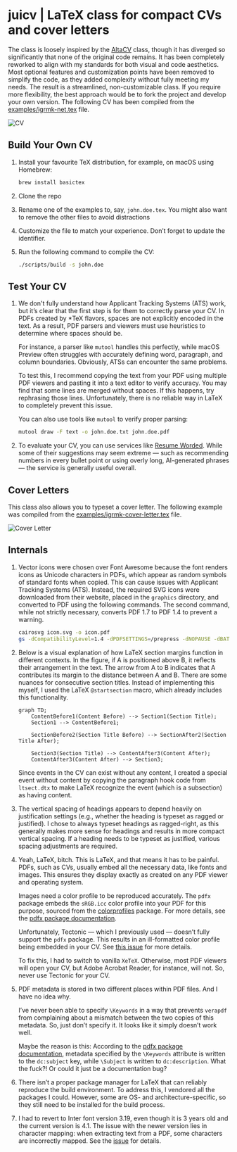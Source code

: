 # juicv | LaTeX class for compact CVs and cover letters

The class is loosely inspired by the [AltaCV](https://github.com/liantze/AltaCV) class, though it has
diverged so significantly that none of the original code remains.
It has been completely reworked to align with my standards for both
visual and code aesthetics. Most optional features and customization
points have been removed to simplify the code, as they added complexity
without fully meeting my needs. The result is a streamlined,
non-customizable class. If you require more flexibility, the best
approach would be to fork the project and develop your own version.
The following CV has been compiled from the [examples/igrmk-net.tex](examples/igrmk-net.tex) file.

![CV](https://github.com/igrmk/juicv/releases/latest/download/example-igrmk-net.png)

## Build Your Own CV

1. Install your favourite TeX distribution, for example, on macOS using Homebrew:

   ~~~bash
   brew install basictex
   ~~~

2. Clone the repo

3. Rename one of the examples to, say, `john.doe.tex`.
   You might also want to remove the other files to avoid distractions

4. Customize the file to match your experience.
   Don’t forget to update the identifier.

5. Run the following command to compile the CV:

   ~~~bash
   ./scripts/build -s john.doe
   ~~~

## Test Your CV

1. We don't fully understand how Applicant Tracking Systems (ATS) work, but
   it’s clear that the first step is for them to correctly parse your CV.
   In PDFs created by \*TeX flavors, spaces are not explicitly encoded in the
   text. As a result, PDF parsers and viewers must use heuristics to determine
   where spaces should be.

   For instance, a parser like `mutool` handles this perfectly, while macOS
   Preview often struggles with accurately defining word, paragraph, and
   column boundaries. Obviously, ATSs can encounter the same problems.

   To test this, I recommend copying the text from your PDF using multiple
   PDF viewers and pasting it into a text editor to verify accuracy. You may
   find that some lines are merged without spaces. If this happens, try
   rephrasing those lines. Unfortunately, there is no reliable way in LaTeX
   to completely prevent this issue.

   You can also use tools like `mutool` to verify proper parsing:

   ~~~bash
   mutool draw -F text -o john.doe.txt john.doe.pdf
   ~~~

2. To evaluate your CV, you can use services like [Resume Worded](https://resumeworded.com/).
   While some of their suggestions may seem extreme — such as recommending numbers
   in every bullet point or using overly long, AI-generated phrases — the service
   is generally useful overall.

## Cover Letters

This class also allows you to typeset a cover letter.
The following example was compiled from the
[examples/igrmk-cover-letter.tex](examples/igrmk-cover-letter.tex) file.

![Cover Letter](https://github.com/igrmk/juicv/releases/latest/download/example-igrmk-cover-letter.png)

## Internals

1. Vector icons were chosen over Font Awesome
   because the font renders icons as Unicode characters in PDFs,
   which appear as random symbols of standard fonts when copied.
   This can cause issues with Applicant Tracking Systems (ATS).
   Instead, the required SVG icons were downloaded from their website,
   placed in the `graphics` directory, and converted to PDF using the following commands.
   The second command, while not strictly necessary,
   converts PDF 1.7 to PDF 1.4 to prevent a warning.

   ~~~bash
   cairosvg icon.svg -o icon.pdf
   gs -dCompatibilityLevel=1.4 -dPDFSETTINGS=/prepress -dNOPAUSE -dBATCH -sDEVICE=pdfwrite -sOutputFile=icon-compat.pdf icon.pdf
   ~~~

2. Below is a visual explanation of how LaTeX section margins function in different contexts.
   In the figure, if A is positioned above B, it reflects their arrangement in the text.
   The arrow from A to B indicates that A contributes its margin to the distance between A and B.
   There are some nuances for consecutive section titles.
   Instead of implementing this myself,
   I used the LaTeX `@startsection` macro, which already includes this functionality.

   ~~~mermaid
   graph TD;
       ContentBefore1(Content Before) --> Section1(Section Title);
       Section1 --> ContentBefore1;

       SectionBefore2(Section Title Before) --> SectionAfter2(Section Title After);

       Section3(Section Title) --> ContentAfter3(Content After);
       ContentAfter3(Content After) --> Section3;
   ~~~

   Since events in the CV can exist without any content,
   I created a special event without content by copying the paragraph hook code from `ltsect.dtx`
   to make LaTeX recognize the event (which is a subsection) as having content.

3. The vertical spacing of headings appears
   to depend heavily on justification settings
   (e.g., whether the heading is typeset as ragged or justified).
   I chose to always typeset headings as ragged-right,
   as this generally makes more sense for headings
   and results in more compact vertical spacing.
   If a heading needs to be typeset as justified,
   various spacing adjustments are required.

4. Yeah, LaTeX, bitch. This is LaTeX, and that means it has to be painful.
   PDFs, such as CVs, usually embed all the necessary data, like fonts and images.
   This ensures they display exactly as created on any PDF viewer and operating system.

   Images need a color profile to be reproduced accurately.
   The `pdfx` package embeds the `sRGB.icc` color profile into your PDF for this purpose,
   sourced from the [colorprofiles](https://ctan.org/pkg/colorprofiles) package.
   For more details, see the [pdfx package documentation](https://mirrors.ctan.org/macros/latex/contrib/pdfx/pdfx.pdf).

   Unfortunately, Tectonic — which I previously used — doesn’t fully support the
   `pdfx` package. This results in an ill-formatted color profile being embedded in
   your CV. See [this issue](https://github.com/tectonic-typesetting/tectonic/issues/838)
   for more details.

   To fix this, I had to switch to vanilla `XeTeX`. Otherwise, most PDF viewers
   will open your CV, but Adobe Acrobat Reader, for instance, will not.
   So, never use Tectonic for your CV.

5. PDF metadata is stored in two different places within PDF files. And I have no idea why.

   I’ve never been able to specify `\Keywords` in a way that prevents
   `verapdf` from complaining about a mismatch between the two copies of this metadata.
   So, just don’t specify it. It looks like it simply doesn’t work well.

   Maybe the reason is this:
   According to the [pdfx package documentation](https://mirrors.ctan.org/macros/latex/contrib/pdfx/pdfx.pdf),
   metadata specified by the `\Keywords` attribute is written to the `dc:subject` key,
   while `\Subject` is written to `dc:description`.
   What the fuck?! Or could it just be a documentation bug?

6. There isn’t a proper package manager for LaTeX
   that can reliably reproduce the build environment.
   To address this, I vendored all the packages I could.
   However, some are OS- and architecture-specific,
   so they still need to be installed for the build process.

7. I had to revert to Inter font version 3.19,
   even though it is 3 years old and the current version is 4.1.
   The issue with the newer version lies in character mapping:
   when extracting text from a PDF, some characters are incorrectly mapped.
   See the [issue](https://github.com/rsms/inter/issues/774) for details.
